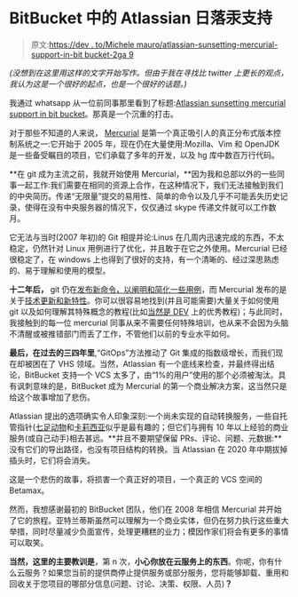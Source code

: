# BitBucket 中的 Atlassian 日落汞支持

> 原文:[https://dev . to/Michele mauro/atlassian-sunsetting-mercurial-support-in-bit bucket-2ga 9](https://dev.to/michelemauro/atlassian-sunsetting-mercurial-support-in-bitbucket-2ga9)

*(没想到在这里用这样的文字开始写作。但由于我在寻找比 twitter 上更长的观点，我认为这是一个很好的起点，也是一个很好的话题。)*

我通过 whatsapp 从一位前同事那里看到了标题:[Atlassian sunsetting mercurial support in bit bucket](https://bitbucket.org/blog/sunsetting-mercurial-support-in-bitbucket)。那真是一个沉重的打击。

对于那些不知道的人来说， [Mercurial](https://www.mercurial-scm.org/) 是第一个真正吸引人的真正分布式版本控制系统之一:它开始于 2005 年，现在仍在大量使用:Mozilla、Vim 和 OpenJDK 是一些备受瞩目的项目，它们承载了多年的开发，以及 hg 库中数百万行代码。

**在 git 成为主流之前，我就开始使用 Mercurial，**因为我和总部以外的一些同事一起工作:我们需要在相同的资源上合作，在这种情况下，我们无法接触到我们的中央简历。传递“无限量”提交的易用性、简单的命令以及几乎不可能丢失历史记录，使得在没有中央服务器的情况下，仅仅通过 skype 传递文件就可以工作数月。

它无法与当时(2007 年初)的 Git 相提并论:Linus 在几周内迅速完成的东西，不太稳定，仍然针对 Linux 用例进行了优化，并且敢于在它之外使用。Mercurial 已经很稳定了，在 windows 上也得到了很好的支持，有一个清晰的、经过深思熟虑的、易于理解和使用的模型。

**十二年后，** git 仍在[发布新命令，以阐明和简化一些用例](https://www.infoq.com/news/2019/08/git-2-23-switch-restore/)，而 Mercurial 发布的是关于[技术更新和新特性](https://www.mercurial-scm.org/wiki/WhatsNew)。你可以很容易地找到(并且可能需要)大量关于如何使用 git 以及如何理解其特殊概念的教程(比如[当然是 DEV](https://dev.to/unseenwizzard/learn-git-concepts-not-commands-4gjc) 上的优秀教程)；与此同时，我接触到的每一位 mercurial 同事从来不需要任何特殊培训，也从来不会因为头脑不清醒或被推错部门而丢了工作，不管他们以前的专业水平如何。

**最后，在过去的三四年里**,“GitOps”方法推动了 Git 集成的指数级增长，而我们现在却被困在了 VHS 领域。当然，Atlassian 有一个底线来检查，并最终得出结论，BitBucket 支持一个 VCS 太多了，由“1%的用户”使用的那个必须被淘汰。具有讽刺意味的是，BitBucket 成为 Mercurial 的第一个商业解决方案，这当然只是给这个故事增加了悲伤。

Atlassian 提出的选项确实令人印象深刻:一个尚未实现的自动转换服务，一些自托管指针([七足动物](https://heptapod.net/blog.html#first-article)和[卡莉西亚](https://kallithea-scm.org/)似乎是最有趣的；但它们与拥有 10 年以上经验的商业服务(或自己动手)相去甚远。**并且不要期望保留 PRs、评论、问题、元数据:**没有它们的导出路径，也没有项目结构的转换。当 Atlassian 在 2020 年中期拔掉插头时，它们将会消失。

这是一个悲伤的故事，将损害一个真正好的项目，一个真正的 VCS 空间的 Betamax。

然而，我想感谢最初的 BitBucket 团队，他们在 2008 年相信 Mercurial 并开始了它的旅程。亚特兰蒂斯虽然可以理解为一个商业实体，但仍在努力执行这些重大举措，同时尽量减少负面宣传，处理更糟糕的业力；模因作家们将会有更多的事情可以取笑。

**当然，这里的主要教训是**，第 n 次，**小心你放在云服务上的东西**。你呢，你有什么云服务？如果您当前的提供商停止提供服务或部分服务，您将能够卸载、重用和回收关于您项目的哪部分信息(问题、讨论、决策、权限、人员)**？**